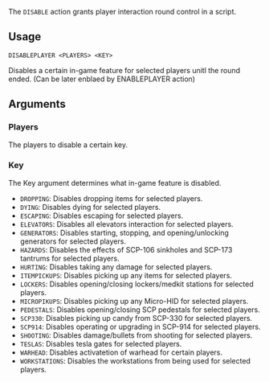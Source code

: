 The `DISABLE` action grants player interaction round control in a script.

## Usage
```
DISABLEPLAYER <PLAYERS> <KEY>
```
Disables a certain in-game feature for selected players unitl the round ended. (Can be later enblaed by ENABLEPLAYER action)

## Arguments
### Players
The players to disable a certain key.
### Key
The Key argument determines what in-game feature is disabled.
* `DROPPING`: Disables dropping items for selected players.
* `DYING`: Disables dying for selected players.
* `ESCAPING`: Disables escaping for selected players.
* `ELEVATORS`: Disables all elevators interaction for selected players.
* `GENERATORS`: Disables starting, stopping, and opening/unlocking generators for selected players.
* `HAZARDS`: Disables the effects of SCP-106 sinkholes and SCP-173 tantrums for selected players.
* `HURTING`: Disables taking any damage for selected players.
* `ITEMPICKUPS`: Disables picking up any items for selected players.
* `LOCKERS`: Disables opening/closing lockers/medkit stations for selected players.
* `MICROPIKUPS`: Disables picking up any Micro-HID for selected players.
* `PEDESTALS`: Disables opening/closing SCP pedestals for selected players.
* `SCP330`: Disables picking up candy from SCP-330 for selected players.
* `SCP914`: Disables operating or upgrading in SCP-914 for selected players.
* `SHOOTING`: Disables damage/bullets from shooting for selected players.
* `TESLAS`: Disables tesla gates for selected players.
* `WARHEAD`: Disables activatetion of warhead for certain players.
* `WORKSTATIONS`: Disables the workstations from being used for selected players.
